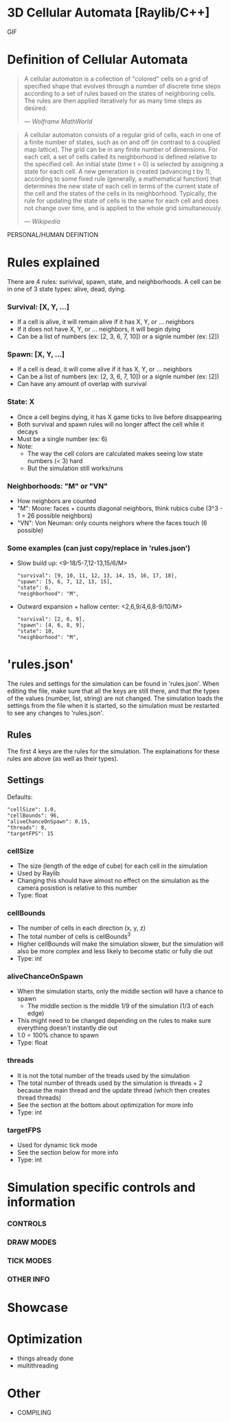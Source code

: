 # 3D Cellular Automata [Raylib/C++]

GIF


# Definition of Cellular Automata
> A cellular automaton is a collection of "colored" cells on a grid of specified shape that evolves through a number of discrete time steps according to a set of rules based on the states of neighboring cells. The rules are then applied iteratively for as many time steps as desired.
> 
> &mdash; <cite>Wolframe MathWorld</cite>

> A cellular automaton consists of a regular grid of cells, each in one of a finite number of states, such as on and off (in contrast to a coupled map lattice). The grid can be in any finite number of dimensions. For each cell, a set of cells called its neighborhood is defined relative to the specified cell. An initial state (time t = 0) is selected by assigning a state for each cell. A new generation is created (advancing t by 1), according to some fixed rule (generally, a mathematical function) that determines the new state of each cell in terms of the current state of the cell and the states of the cells in its neighborhood. Typically, the rule for updating the state of cells is the same for each cell and does not change over time, and is applied to the whole grid simultaneously.
> 
> &mdash; <cite>Wikipedia</cite>

PERSONAL/HUMAN DEFINTION


# Rules explained

There are 4 rules: surivival, spawn, state, and neighborhoods.
A cell can be in one of 3 state types: alive, dead, dying.

### Survival: [X, Y, ...]
- If a cell is alive, it will remain alive if it has X, Y, or ... neighbors
- If it does not have X, Y, or ... neighbors, it will begin dying
- Can be a list of numbers (ex: [2, 3, 6, 7, 10]) or a signle number (ex: [2])

### Spawn: [X, Y, ...]
- If a cell is dead, it will come alive if it has X, Y, or ... neighbors
- Can be a list of numbers (ex: [2, 3, 6, 7, 10]) or a signle number (ex: [2])
- Can have any amount of overlap with survival

### State: X
- Once a cell begins dying, it has X game ticks to live before disappearing
- Both survival and spawn rules will no longer affect the cell while it decays
- Must be a single number (ex: 6)
- Note:
    - The way the cell colors are calculated makes seeing low state numbers (< 3) hard
    - But the simulation still works/runs

### Neighborhoods: "M" or "VN"
- How neighbors are counted
- "M": Moore: faces + counts diagonal neighbors, think rubics cube (3^3 - 1 = 26 possible neighbors)
- "VN": Von Neuman: only counts neighors where the faces touch (6 possible)

<!-- - To change rules in this simulation:
    - Edit 'rules.json'
        - Make sure the format is correct (value types and key names must not be changed)
    - The simulation must be restarted to see the changes -->

### Some examples (can just copy/replace in 'rules.json')
- Slow build up: <9-18/5-7,12-13,15/6/M>
    ```
    "survival": [9, 10, 11, 12, 13, 14, 15, 16, 17, 18],
    "spawn": [5, 6, 7, 12, 13, 15],
    "state": 6,
    "neighborhood": "M",
    ```
- Outward expansion + hallow center: <2,6,9/4,6,8-9/10/M>
    ```
    "survival": [2, 6, 9],
    "spawn": [4, 6, 8, 9],
    "state": 10,
    "neighborhood": "M",
    ```


# 'rules.json'

The rules and settings for the simulation can be found in 'rules.json'.
When editing the file, make sure that all the keys are still there, and that the types of the values (number, list, string) are not changed.
The simulation loads the settings from the file when it is started, so the simulation must be restarted to see any changes to 'rules.json'.

## Rules

The first 4 keys are the rules for the simulation.
The explainations for these rules are above (as well as their types).

## Settings

Defaults:
```
"cellSize": 1.0,
"cellBounds": 96,
"aliveChanceOnSpawn": 0.15,
"threads": 8,
"targetFPS": 15
```

### cellSize
- The size (length of the edge of cube) for each cell in the simulation
- Used by Raylib
- Changing this should have almost no effect on the simulation as the camera posistion is relative to this number
- Type: float

### cellBounds
- The number of cells in each direction (x, y, z)
- The total number of cells is cellBounds<sup>3</sup>
- Higher cellBounds will make the simulation slower, but the simulation will also be more complex and less likely to become static or fully die out
- Type: int

### aliveChanceOnSpawn
- When the simulation starts, only the middle section will have a chance to spawn
    - The middle section is the middle 1/9 of the simulation (1/3 of each edge)
- This might need to be changed depending on the rules to make sure everything doesn't instantly die out
- 1.0 = 100% chance to spawn
- Type: float

### threads
- It is not the total number of the treads used by the simulation
- The total number of threads used by the simulation is threads + 2 because the main thread and the update thread (which then creates thread threads)
- See the section at the bottom about optimization for more info
- Type: int

### targetFPS
- Used for dynamic tick mode
- See the section below for more info
- Type: int


# Simulation specific controls and information

### CONTROLS

### DRAW MODES

### TICK MODES

### OTHER INFO


# Showcase


# Optimization
- things already done
- multithreading


# Other
- COMPILING